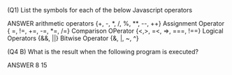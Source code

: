 (Q1) List the symbols for each of the below Javascript operators

ANSWER
    arithmetic operators {+, -, *, /, %, **, --, ++}
    Assignment Operator { =, !=, +=, -=, *=, /=}
    Comparison OPerator {<,>, =<, =>, ===, !==}
    Logical Operators {&&, ||}
    Bitwise Operator {&, |, ~, ^}

(Q4 B) What is the result when the following program is executed?

ANSWER
    8
    15